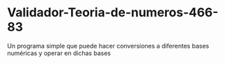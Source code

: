 # Validador-Teoria-de-numeros-466-83
Un programa simple que puede hacer conversiones a diferentes bases numéricas y operar en dichas bases
